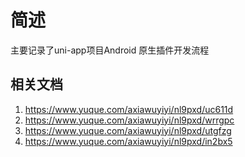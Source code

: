 # 简述
主要记录了uni-app项目Android 原生插件开发流程
## 相关文档
1. https://www.yuque.com/axiawuyiyi/nl9pxd/uc611d
2. https://www.yuque.com/axiawuyiyi/nl9pxd/wrrgpc
3. https://www.yuque.com/axiawuyiyi/nl9pxd/utgfzg
4. https://www.yuque.com/axiawuyiyi/nl9pxd/in2bx5



